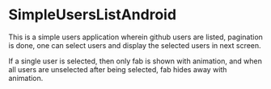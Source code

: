 # SimpleUsersListAndroid
This is a simple users application wherein github users are listed, pagination is done, one can select users and display the selected users in next screen.

If a single user is selected, then only fab is shown with animation, and when all users are unselected after being selected, fab hides away with animation.
